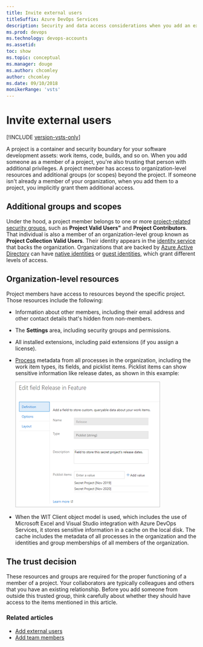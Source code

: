 ```yaml
---
title: Invite external users
titleSuffix: Azure DevOps Services
description: Security and data access considerations when you add an external or outside user
ms.prod: devops
ms.technology: devops-accounts
ms.assetid: 
toc: show
ms.topic: conceptual
ms.manager: douge
ms.author: chcomley
author: chcomley
ms.date: 09/10/2018
monikerRange: 'vsts'
---
```


# Invite external users

[!INCLUDE [version-vsts-only](../../_shared/version-vsts-only.md)]

A project is a container and security boundary for your software development assets: work items, code, builds, and so on. When you add someone as a member of a project, you're also trusting that person with additional privileges. A project member has access to organization-level resources and additional groups (or scopes) beyond the project. If someone isn't already a member of your organization, when you add them to a project, you implicitly grant them additional access.

## Additional groups and scopes

Under the hood, a project member belongs to one or more [project-related security groups](../security/about-security-identity.md#security-groups-and-permissions), such as **Project Valid Users"** and **Project Contributors**. That individual is also a member of an organization-level group known as **Project Collection Valid Users**. Their identity appears in the [identity service](../security/about-security-identity.md#authentication) that backs the organization. Organizations that are backed by [Azure Active Directory](/azure/active-directory/) can have [native identities](/azure/active-directory/add-users-azure-active-directory) or [guest identities](/azure/active-directory/active-directory-b2b-what-is-azure-ad-b2b), which grant different levels of access.

## Organization-level resources

Project members have access to resources beyond the specific project. Those resources include the following:

* Information about other members, including their email address and other contact details that's hidden from non-members.
* The **Settings** area, including security groups and permissions.
* All installed extensions, including paid extensions (if you assign a license).
* [Process](../settings/work/manage-process.md) metadata from all processes in the organization, including the work item types, its fields, and picklist items. Picklist items can show sensitive information like release dates, as shown in this example:

   ![Edit the private release dates field](../projects/_img/edit-field-release-in-feature.png)

* When the WIT Client object model is used, which includes the use of Microsoft Excel and Visual Studio integration with Azure DevOps Services, it stores sensitive information in a cache on the local disk. The cache includes the metadata of all processes in the organization and the identities and group memberships of all members of the organization.

## The trust decision

These resources and groups are required for the proper functioning of a member of a project. Your collaborators are typically colleagues and others that you have an existing relationship. Before you add someone from outside this trusted group, think carefully about whether they should have access to the items mentioned in this article.

### Related articles

* [Add external users](add-external-user.md)
* [Add team members](add-team-members-vs.md)
